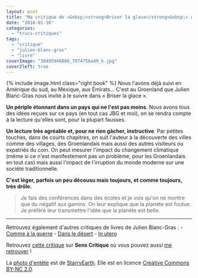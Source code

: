 ```yaml
---
layout: post
title: "Ma critique de «&nbsp;<strong>Briser la glace</strong>&nbsp;» de <em>Julien Blanc-Gras</em>"
date: "2018-01-16"
categories: 
  - "trucs-critiques"
tags: 
  - "critique"
  - "julien-blanc-gras"
  - "livre"
coverImage: "30495946886_707475ba49_k.jpg"
cover2left: true
---
```


{% include image.html class="right book" %}
Nous l'avons déjà suivi en Amérique du sud, au Mexique, aux Émirats... C'est au Groenland que Julien Blanc-Gras nous invite à le suivre dans « Briser la glace ».

**Un périple étonnant dans un pays qui ne l'est pas moins**. Nous avons tous des idées reçues sur ce pays (en tout cas JBG et moi), on se rendra compte à la lecture qu'elles sont, pour la plupart fausses.

**Un lecture très agréable et, pour ne rien gâcher, instructive**. Par petites touches, dans de courts chapitres, on suit l'auteur à la découverte des villes comme des villages, des Groenlandais mais aussi des autres visiteurs ou expatriés du coin. On peut mesurer l'impact du changement climatique (même si ce n'est manifestement pas un problème, pour les Groenlandais en tout cas) mais aussi l'impact de l'irruption du monde moderne sur une société traditionnelle.

**C'est léger, parfois un peu décousu mais toujours, et comme toujours, très drôle.**

> Je fais des conférences dans des écoles et je vois qu'on ne montre que du négatif aux gamins. On leur explique que la planète est foutue. Je préfère leur transmettre l'idée que la planète est belle.

* * *

Retrouvez également d'autres critiques de livres de Julien Blanc-Gras : - [Comme à la guerre](/2020/02/ma-critique-de-comme-a-la-guerre-de-julien-blanc-gras/) - [Dans le désert](/2017/11/ma-critique-de-dans-le-desert-de-julien-blanc-gras/) - [In utero](/2015/11/ma-critique-de-in-utero-de-julienblanc-gras/)

Retrouvez [cette critique](https://www.senscritique.com/livre/Briser_la_glace/critique/155707917) sur **Sens Critique** où vous pouvez aussi [me retrouver](http://www.senscritique.com/Arnaud_Malon) !

La [photo d'entête](https://www.flickr.com/photos/starryearth/30495946886/in/photolist-Myit73-My7kSV-pgnJ2Q-pkzWr2-pkzWiX-oQDwJA-p88Nwc-p86Rq9-8JR4S3-NsPGxG-qVLbLL-ryqWhz-NkJzao-N4G595-NsPFJC-ysssKL-NsPHbL-NsPGa7-Myirr9-NkJz4m-Nw239z-NkJxSU-MyiqUs-NojpQv-Myisgf-Nw25DV-NsPGGQ-Nw23rD-MyisnN-Nw219n-My7jgi-MyitgS-Nw28aM-NsPMBE-My7naV-N4G6yu-N4G93Y-NsPKWq-Noju6V-NojxAv-Nw2b4T-Nw2a6F-oZwM2e-Nw2bsi-Nojxgc-My7j1t-NkJBSh-My7qgK-rSKKRM-9x9vsr) est de [StarryEarth](https://www.flickr.com/photos/starryearth/). Elle est en licence [Creative Commons BY-NC 2.0](https://creativecommons.org/licenses/by-nc/2.0/).
